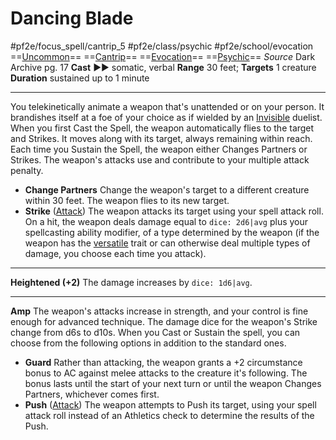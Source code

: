 # Dancing Blade
#pf2e/focus_spell/cantrip_5 #pf2e/class/psychic  #pf2e/school/evocation 
==[Uncommon](../../../Traits/Uncommon.md)== ==[Cantrip](../../../Traits/Cantrip.md)== ==[Evocation](../../../Traits/Evocation.md)== ==[Psychic](../../../Traits/Psychic.md)==
*Source* Dark Archive pg. 17
**Cast** ►► somatic, verbal
**Range** 30 feet; **Targets** 1 creature
**Duration** sustained up to 1 minute

---
You telekinetically animate a weapon that's unattended or on your person. It brandishes itself at a foe of your choice as if wielded by an [Invisible](../../../Conditions/Invisible.md) duelist. When you first Cast the Spell, the weapon automatically flies to the target and Strikes. It moves along with its target, always remaining within reach. Each time you Sustain the Spell, the weapon either Changes Partners or Strikes. The weapon's attacks use and contribute to your multiple attack penalty.
- **Change Partners** Change the weapon's target to a different creature within 30 feet. The weapon flies to its new target.
- **Strike** ([Attack](../../../Traits/Attack.md)) The weapon attacks its target using your spell attack roll. On a hit, the weapon deals damage equal to `dice: 2d6|avg` plus your spellcasting ability modifier, of a type determined by the weapon (if the weapon has the [versatile](../../../../../rules/traits/versatile.md) trait or can otherwise deal multiple types of damage, you choose each time you attack).

<hr>

**Heightened (+2)** The damage increases by `dice: 1d6|avg`.

---
**Amp** The weapon's attacks increase in strength, and your control is fine enough for advanced technique. The damage dice for the weapon's Strike change from d6s to d10s. When you Cast or Sustain the spell, you can choose from the following options in addition to the standard ones.
- **Guard** Rather than attacking, the weapon grants a +2 circumstance bonus to AC against melee attacks to the creature it's following. The bonus lasts until the start of your next turn or until the weapon Changes Partners, whichever comes first.
- **Push** ([Attack](../../../Traits/Attack.md)) The weapon attempts to Push its target, using your spell attack roll instead of an Athletics check to determine the results of the Push.